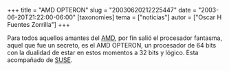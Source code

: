 +++
title = "AMD OPTERON"
slug = "20030620212225447"
date = "2003-06-20T21:22:00-06:00"
[taxonomies]
tema = ["noticias"]
autor = ["Oscar H Fuentes Zorrilla"]
+++

Para todos aquellos amantes del [AMD](http://www.amd.com), por fin salió
el procesador fantasma, aquel que fue un secreto, es el AMD OPTERON, un
procesador de 64 bits con la dualidad de estar en estos momentos a 32
bits y lógico. Esta acompañado de [SUSE](http://www.suse.com).

